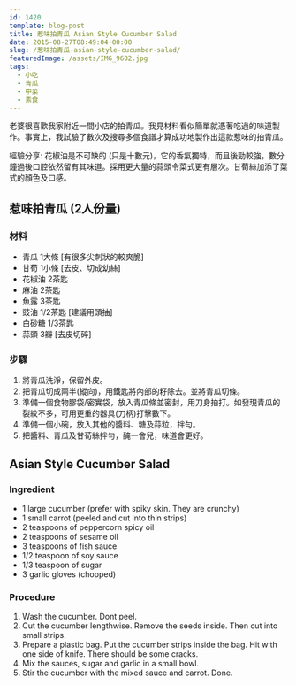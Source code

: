 ```yaml
---
id: 1420
template: blog-post
title: 惹味拍青瓜 Asian Style Cucumber Salad
date: 2015-08-27T08:49:04+00:00
slug: /惹味拍青瓜-asian-style-cucumber-salad/
featuredImage: /assets/IMG_9602.jpg
tags:
  - 小吃
  - 青瓜
  - 中菜
  - 素食
---
```

老婆很喜歡我家附近一間小店的拍青瓜。我見材料看似簡單就憑著吃過的味道製作。事實上，我試驗了數次及搜尋多個食譜才算成功地製作出這款惹味的拍青瓜。

<!--more-->

經驗分享: 花椒油是不可缺的 (只是十數元)，它的香氣獨特，而且後勁較強，數分鐘過後口腔依然留有其味道。採用更大量的蒜頭令菜式更有層次。甘荀絲加添了菜式的顏色及口感。

## 惹味拍青瓜 (2人份量)

### 材料

* 青瓜 1大條 [有很多尖刺狀的較爽脆]
* 甘荀 1小條 [去皮、切成幼絲]
* 花椒油 2茶匙
* 麻油 2茶匙
* 魚露 3茶匙
* 豉油 1/2茶匙 [建議用頭抽]
* 白砂糖 1/3茶匙
* 蒜頭 3瓣 [去皮切碎]

### 步驟

  1. 將青瓜洗淨，保留外皮。
  2. 把青瓜切成兩半(縱向)，用鐵匙將內部的籽除去。並將青瓜切條。
  3. 準備一個食物膠袋/密實袋，放入青瓜條並密封，用刀身拍打。如發現青瓜的裂紋不多，可用更重的器具(刀柄)打擊數下。
  4. 準備一個小碗，放入其他的醬料、糖及蒜粒，拌勻。
  5. 把醬料、青瓜及甘荀絲拌勻，醃一會兒，味道會更好。

## Asian Style Cucumber Salad

### Ingredient

* 1 large cucumber (prefer with spiky skin. They are crunchy)
* 1 small carrot (peeled and cut into thin strips)
* 2 teaspoons of peppercorn spicy oil
* 2 teaspoons of sesame oil
* 3 teaspoons of fish sauce
* 1/2 teaspoon of soy sauce
* 1/3 teaspoon of sugar
* 3 garlic gloves (chopped)

### Procedure

  1. Wash the cucumber. Dont peel.
  2. Cut the cucumber lengthwise. Remove the seeds inside. Then cut into small strips.
  3. Prepare a plastic bag. Put the cucumber strips inside the bag. Hit with one side of knife. There should be some cracks.
  4. Mix the sauces, sugar and garlic in a small bowl.
  5. Stir the cucumber with the mixed sauce and carrot. Done.